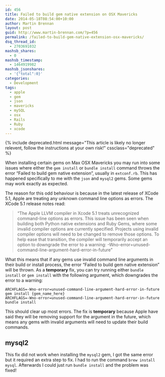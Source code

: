 ```yaml
---
id: 456
title: Failed to build gem native extension on OSX Mavericks
date: 2014-05-18T08:54:00+10:00
author: Martin Brennan
layout: post
guid: http://www.martin-brennan.com/?p=456
permalink: /failed-to-build-gem-native-extension-osx-mavericks/
dsq_thread_id:
  - 2703691032
mashsb_shares:
  - 0
mashsb_timestamp:
  - 1464919982
mashsb_jsonshares:
  - '{"total":0}'
categories:
  - Development
tags:
  - apple
  - gem
  - json
  - mavericks
  - mySQL
  - osx
  - Rails
  - Ruby
  - xcode
---
```


{% include deprecated.html message="This article is likely no longer relevent, follow the instructions at your own risk!" cssclass="deprecated" %}

When installing certain gems on Max OSX Mavericks you may run into some issues where either the `gem install` or `bundle install` command throws the error &#8220;Failed to build gem native extension&#8221;, usually in `extconf.rb`. This has happened specifically to me with the `json` and `mysql2` gems. Some gems may work exactly as expected.

The reason for this odd behaviour is because in the latest release of XCode 5.1, Apple are treating any unknown command line options as errors.<!--more--> The XCode 5.1 release notes read:

> &#8220;The Apple LLVM compiler in Xcode 5.1 treats unrecognized command-line options as errors. This issue has been seen when building both Python native extensions and Ruby Gems, where some invalid compiler options are currently specified. Projects using invalid compiler options will need to be changed to remove those options. To help ease that transition, the compiler will temporarily accept an option to downgrade the error to a warning: -Wno-error=unused-command-line-argument-hard-error-in-future&#8221;

What this means that if any gems use invalid command line arguments in their build or install process, the error &#8220;Failed to build gem native extension&#8221; will be thrown. As a **temporary** fix, you can try running either `bundle install` or `gem install` with the following argument, which downgrades the error to a warning:

```
ARCHFLAGS=-Wno-error=unused-command-line-argument-hard-error-in-future gem install {gem_name_here}
ARCHFLAGS=-Wno-error=unused-command-line-argument-hard-error-in-future bundle install
```

This should clear up most errors. The fix is **temporary** because Apple have said they will be removing support for the argument in the future, which means any gems with invalid arguments will need to update their build commands.

## mysql2

This fix did not work when installing the `mysql2` gem, I got the same error but it required an extra step to fix. I had to run the command `brew install mysql`. Afterwards I could just run `bundle install` and the problem was fixed!
